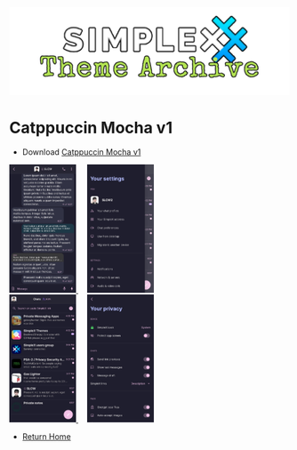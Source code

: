 ![SxC Theme Archive Banner](../resources/SxC_themeBanner.png)

# Catppuccin Mocha v1

* Download [Catppuccin Mocha v1](../themes/SxC_catppuccinMocha-v1.theme)

<a href="../screenshots/SxC_catppuccinMocha-v101.jpg" target="_blank">
	<img src="../screenshots/SxC_catppuccinMocha-v101.jpg" width="120">
</a>&nbsp;&nbsp;&nbsp;
<a href="../screenshots/SxC_catppuccinMocha-v102.jpg" target="_blank">
	<img src="../screenshots/SxC_catppuccinMocha-v102.jpg" width="120">
</a>
<br>
<a href="../screenshots/SxC_catppuccinMocha-v103.jpg" target="_blank">
	<img src="../screenshots/SxC_catppuccinMocha-v103.jpg" width="120">
</a>&nbsp;&nbsp;&nbsp;
<a href="../screenshots/SxC_catppuccinMocha-v104.jpg" target="_blank">
	<img src="../screenshots/SxC_catppuccinMocha-v104.jpg" width="120">
</a>

* [Return Home](../)